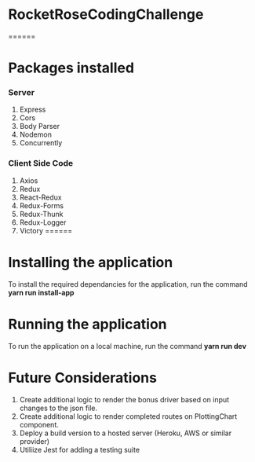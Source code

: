 # RocketRoseCodingChallenge
======

# Packages installed 
### Server
1. Express
2. Cors
3. Body Parser
4. Nodemon
5. Concurrently

### Client Side Code
1. Axios
2. Redux
3. React-Redux
4. Redux-Forms
5. Redux-Thunk
6. Redux-Logger
7. Victory
======

# Installing the application
To install the required dependancies for the application, run the command **yarn run install-app**

# Running the application
To run the application on a local machine, run the command **yarn run dev**

# Future Considerations
1. Create additional logic to render the bonus driver based on input changes to the json file.
2. Create additional logic to render completed routes on PlottingChart component.
2. Deploy a build version to a hosted server (Heroku, AWS or similar provider)
3. Utiliize Jest for adding a testing suite